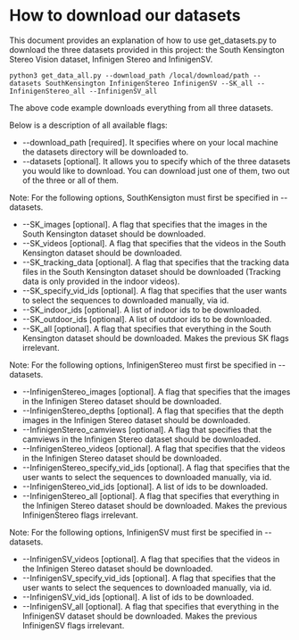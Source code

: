 # How to download our datasets

This document provides an explanation of how to use get_datasets.py to download the three datasets provided in this project: the South Kensington Stereo Vision dataset, Infinigen Stereo and InfinigenSV.

```
python3 get_data_all.py --download_path /local/download/path --datasets SouthKensington InfinigenStereo InfinigenSV --SK_all --InfinigenStereo_all --InfinigenSV_all
```

The above code example downloads everything from all three datasets.

Below is a description of all available flags:

* --download_path [required]. It specifies where on your local machine the datasets directory will be downloaded to.
* --datasets [optional]. It allows you to specify which of the three datasets you would like to download. You can download just one of them, two out of the three or all of them.

Note: For the following options, SouthKensigton must first be specified in --datasets.
* --SK_images [optional]. A flag that specifies that the images in the South Kensington dataset should be downloaded.
* --SK_videos [optional]. A flag that specifies that the videos in the South Kensington dataset should be downloaded.
* --SK_tracking_data [optional]. A flag that specifies that the tracking data files in the South Kensington dataset should be downloaded (Tracking data is only provided in the indoor videos).
* --SK_specify_vid_ids [optional]. A flag that specifies that the user wants to select the sequences to downloaded manually, via id.
* --SK_indoor_ids [optional]. A list of indoor ids to be downloaded.
* --SK_outdoor_ids [optional]. A list of outdoor ids to be downloaded.
* --SK_all [optional]. A flag that specifies that everything in the South Kensington dataset should be downloaded. Makes the previous SK flags irrelevant.

Note: For the following options, InfinigenStereo must first be specified in --datasets.
* --InfinigenStereo_images [optional]. A flag that specifies that the images in the Infinigen Stereo dataset should be downloaded.
* --InfinigenStereo_depths [optional]. A flag that specifies that the depth images in the Infinigen Stereo dataset should be downloaded.
* --InfinigenStereo_camviews [optional]. A flag that specifies that the camviews in the Infinigen Stereo dataset should be downloaded.
* --InfinigenStereo_videos [optional]. A flag that specifies that the videos in the Infinigen Stereo dataset should be downloaded.
* --InfinigenStereo_specify_vid_ids [optional]. A flag that specifies that the user wants to select the sequences to downloaded manually, via id.
* --InfinigenStereo_vid_ids [optional]. A list of ids to be downloaded.
* --InfinigenStereo_all [optional]. A flag that specifies that everything in the Infinigen Stereo dataset should be downloaded. Makes the previous InfinigenStereo flags irrelevant.

Note: For the following options, InfinigenSV must first be specified in --datasets.
* --InfinigenSV_videos [optional]. A flag that specifies that the videos in the Infinigen Stereo dataset should be downloaded.
* --InfinigenSV_specify_vid_ids [optional]. A flag that specifies that the user wants to select the sequences to downloaded manually, via id.
* --InfinigenSV_vid_ids [optional]. A list of ids to be downloaded.
* --InfinigenSV_all [optional]. A flag that specifies that everything in the InfinigenSV dataset should be downloaded. Makes the previous InfinigenSV flags irrelevant.
